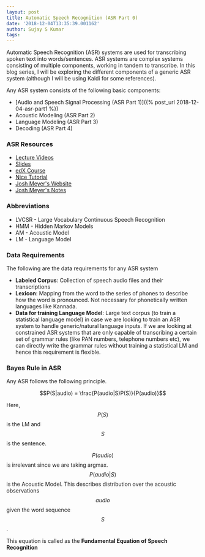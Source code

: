 ```yaml
---
layout: post
title: Automatic Speech Recognition (ASR Part 0)
date: '2018-12-04T13:35:39.001162'
author: Sujay S Kumar
tags: 
---
```


Automatic Speech Recognition (ASR) systems are used for transcribing spoken text into words/sentences. ASR systems are complex systems consisting of multiple components, 
working in tandem to transcribe. In this blog series, I will be exploring the different components of a generic ASR system (although I will be using Kaldi for some
references).

Any ASR system consists of the following basic components:

- [Audio and Speech Signal Processing (ASR Part 1)]({% post_url 2018-12-04-asr-part1 %})
- Acoustic Modeling (ASR Part 2)
- Language Modeling (ASR Part 3)
- Decoding (ASR Part 4)

### ASR Resources

- [Lecture Videos](<https://www.superlectures.com/icassp2011/category.php?lang=en&id=131>)
- [Slides](<http://www.danielpovey.com/kaldi-lectures.html>)
- [edX Course](<https://www.edx.org/course/speech-recognition-systems-1>)
- [Nice Tutorial](<https://www.eleanorchodroff.com/tutorial/kaldi/introduction.html>)
- [Josh Meyer's Website](<http://jrmeyer.github.io/>)
- [Josh Meyer's Notes](<http://jrmeyer.github.io/asr/2016/02/01/Kaldi-notes.html>)


### Abbreviations

- LVCSR - Large Vocabulary Continuous Speech Recognition
- HMM - Hidden Markov Models
- AM - Acoustic Model
- LM - Language Model


### Data Requirements

The following are the data requirements for any ASR system

- **Labeled Corpus**: Collection of speech audio files and their transcriptions
- **Lexicon**: Mapping from the word to the series of phones to describe how the word is pronounced.
Not necessary for phonetically written languages like Kannada.
- **Data for training Language Model**: Large text corpus (to train a statistical language model) in case we are looking to train an ASR system to handle generic/natural language inputs.
If we are looking at constrained ASR systems that are only capable of transcribing a certain set of grammar rules (like PAN numbers, telephone numbers etc),
we can directly write the grammar rules without training a statistical LM and hence this requirement is flexible.

### Bayes Rule in ASR

Any ASR follows the following principle.

$$P(S|audio) = \frac{P(audio|S)P(S)}{P(audio)}$$

Here, $$P(S)$$ is the LM and $$S$$ is the sentence.

$$P(audio)$$ is irrelevant since we are taking argmax.
$$P(audio|S)$$ is the Acoustic Model. This describes distribution over the acoustic observations $$audio$$ given the word sequence $$S$$.

This equation is called as the **Fundamental Equation of Speech Recognition**


